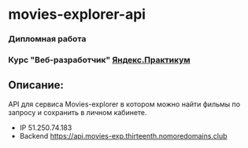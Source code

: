 # movies-explorer-api
### Дипломная работа
### Курс "Веб-разработчик" [Яндекс.Практикум](https://practicum.yandex.ru/)
## Описание:
API для сервиса Movies-explorer в котором можно найти фильмы по запросу и сохранить в личном кабинете.

* IP 51.250.74.183
* Backend https://api.movies-exp.thirteenth.nomoredomains.club
